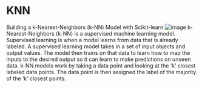 # KNN
Building a k-Nearest-Neighbors (k-NN) Model with Scikit-learn
![image](https://user-images.githubusercontent.com/78993661/126312290-b4e78342-be9d-4085-9ce5-a6dac99e2561.png)
k-Nearest-Neighbors (k-NN) is a supervised machine learning model. Supervised learning is when a model learns from data that is already labeled. A supervised learning model takes in a set of input objects and output values. The model then trains on that data to learn how to map the inputs to the desired output so it can learn to make predictions on unseen data.
k-NN models work by taking a data point and looking at the ‘k’ closest labeled data points. The data point is then assigned the label of the majority of the ‘k’ closest points.
